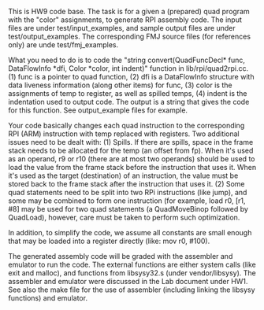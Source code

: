 This is HW9 code base. The task is for a given a (prepared) quad program with the "color" assignments, to generate RPI assembly code. The input files are under test/input_examples, and sample output files are under test/output_examples. The corresponding FMJ source files (for references only) are unde test/fmj_examples. 

What you need to do is to code the "string convert(QuadFuncDecl* func, DataFlowInfo *dfi, Color *color, int indent)" function in lib/rpi/quad2rpi.cc. (1) func is a pointer to quad function, (2) dfi is a DataFlowInfo structure with data liveness information (along other items) for func, (3) color is the assignments of temp to register, as well as spilled temps, (4) indent is the indentation used to output code. The output is a string that gives the code for this function. See output_example files for example.

Your code basically changes each quad instruction to the corresponding RPI (ARM) instruction with temp replaced with registers. Two additional issues need to be dealt with: (1) Spills. If there are spills, space in the frame stack needs to be allocated for the temp (an offset from fp). When it's used as an operand, r9 or r10 (there are at most two operands) should be used to load the value from the frame stack before the instruction that uses it. When it's used as the target (destination) of an instruction, the value must be stored back to the frame stack after the instruction that uses it. (2) Some quad statements need to be split into two RPi instructions (like jump), and some may be combined to form one instruction (for example, load r0, [r1, #8] may be used for two quad statements (a QuadMoveBinop followed by QuadLoad), however, care must be taken to perform such optimization. 

In addition, to simplify the code, we assume all constants are small enough that may be loaded into a register directly (like: mov r0, #100).

The generated assembly code will be graded with the assembler and emulator to run the code. The external functions are either system calls (like exit and malloc), and functions from libsysy32.s (under vendor/libsysy). The assembler and emulator were discussed in the Lab document under HW1. See also the make file for the use of assembler (including linking the libsysy functions) and emulator.